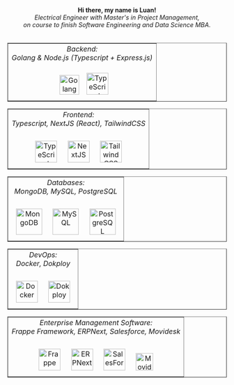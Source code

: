 
  <p align="center">
    <b>
      Hi there, my name is Luan!<br>
    </b>
    <i>
      Electrical Engineer with Master's in Project Management, <br> on course to finish Software Engineering and Data Science MBA.
    </i><br><br>
  </p>
  <table width="100%" border="1">
    <tr>
      <td valign="top" align="center">
          <i> Backend: </i> <br>
          <i> Golang & Node.js (Typescript + Express.js) </i> <br><br>
          <a href="https://go.dev/" target="_blank"><img style="margin: 10px"
            src="https://upload.wikimedia.org/wikipedia/commons/thumb/0/05/Go_Logo_Blue.svg/1200px-Go_Logo_Blue.svg.png" alt="Golang" height="45" /></a>
          <a href="https://www.typescriptlang.org/" target="_blank"><img style="margin: 2px"
            src="https://profilinator.rishav.dev/skills-assets/typescript-original.svg" alt="TypeScript" height="50" /></a>
      </td>
    </tr>
  </table>
  <table width="100%" border="1">
  <tr>
    <td valign="top" align="center">
          <i> Frontend: </i> <br>
          <i> Typescript, NextJS (React), TailwindCSS </i> <br><br>
          <a href="https://en.wikipedia.org/wiki/HTML5" target="_blank"><img style="margin: 10px"
             src="https://profilinator.rishav.dev/skills-assets/typescript-original.svg" alt="TypeScript" height="50" /></a>
          <a href="https://nextjs.org/" target="_blank"><img style="margin: 10px"
             src="https://profilinator.rishav.dev/skills-assets/nextjs.png" alt="NextJS" height="50" /></a>  
          <a href="https://www.tailwindcss.com/" target="_blank"><img style="margin: 10px"
             src="https://profilinator.rishav.dev/skills-assets/tailwindcss.svg" alt="Tailwind CSS" height="50" /></a>
    </td>
  </tr>
  </table>
  <table width="100%" border="1">
  <tr>
    <td valign="top" align="center">
            <i> Databases: </i> <br>
            <i> MongoDB, MySQL, PostgreSQL </i> <br><br>
            <a href="https://www.mongodb.com/" target="_blank"><img style="margin: 10px"
               src="https://profilinator.rishav.dev/skills-assets/mongodb-original-wordmark.svg" alt="MongoDB" height="60" /></a>  
            <a href="https://www.mysql.com/" target="_blank"><img style="margin: 10px"
               src="https://profilinator.rishav.dev/skills-assets/mysql-original-wordmark.svg" alt="MySQL" height="60" /></a>  
            <a href="https://www.postgresql.org/" target="_blank"><img style="margin: 10px"
               src="https://profilinator.rishav.dev/skills-assets/postgresql-original-wordmark.svg" alt="PostgreSQL" height="60" /></a>  
    </td>
  </tr>
  </table>
  <table width="100%" border="1">
    <tr>
      <td valign="top" align="center">
          <i> DevOps: </i><br>
          <i> Docker, Dokploy </i><br><br>
          <a href="https://www.docker.com/" target="_blank"><img style="margin: 10px"
             src="https://profilinator.rishav.dev/skills-assets/docker-original-wordmark.svg" alt="Docker" height="50" /></a>
          <a href="https://dokploy.com/" target="_blank"><img style="margin: 10px"
             src="https://avatars.githubusercontent.com/u/156882017" alt="Dokploy" height="50" /></a>
      </td>
    </tr>
  </table>
  <table width="100%" border="1">
    <tr>
      <td valign="top" align="center">
          <i> Enterprise Management Software: </i><br>
          <i> Frappe Framework, ERPNext, Salesforce, Movidesk </i><br><br>
          <a href="https://frappe.io/framework" target="_blank"><img style="margin: 10px"
             src="https://avatars.githubusercontent.com/u/836974" alt="Frappe" height="50" /></a>
          <a href="https://frappe.io/erpnext" target="_blank"><img style="margin: 10px"
             src="https://github.com/frappe/erpnext/raw/develop/erpnext/public/images/v16/erpnext.svg" alt="ERPNext" height="50" /></a>
          <a href="http://www.salesforce.com/" target="_blank"><img style="margin: 10px"
             src="https://profilinator.rishav.dev/skills-assets/salesforce.png" alt="SalesForce" height="50" /></a>
          <a href="https://www.movidesk.com/" target="_blank"><img style="margin: 10px"
             src="https://registration.movidesk.com/Content/images/movidesk-form.svg" alt="Movidesk" height="40" /></a>
      </td>
    </tr>
  </table>
</div>

